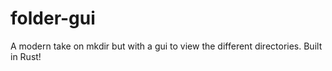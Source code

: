 # folder-gui
A modern take on mkdir but with a gui to view the different directories. Built in Rust!
